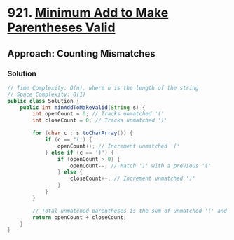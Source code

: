 # 921. [Minimum Add to Make Parentheses Valid](https://leetcode.com/problems/minimum-add-to-make-parentheses-valid/)

## Approach: Counting Mismatches

### Solution
```java
// Time Complexity: O(n), where n is the length of the string
// Space Complexity: O(1)
public class Solution {
    public int minAddToMakeValid(String s) {
        int openCount = 0; // Tracks unmatched '('
        int closeCount = 0; // Tracks unmatched ')'

        for (char c : s.toCharArray()) {
            if (c == '(') {
                openCount++; // Increment unmatched '('
            } else if (c == ')') {
                if (openCount > 0) {
                    openCount--; // Match ')' with a previous '('
                } else {
                    closeCount++; // Increment unmatched ')'
                }
            }
        }

        // Total unmatched parentheses is the sum of unmatched '(' and ')'
        return openCount + closeCount;
    }
}
```